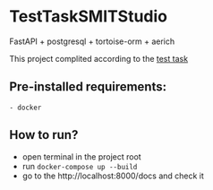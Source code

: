 # TestTaskSMITStudio
FastAPI + postgresql + tortoise-orm + aerich

This project complited according to the [test task](https://docs.google.com/document/d/1ET0V9ZsLNsdwkaZQ-M3nC6Kkvx2KS75UUROg3kc68UA/edit)

## Pre-installed requirements:
    - docker

## How to run?
  - open terminal in the project root
  - run ```docker-compose up --build```
  - go to the http://localhost:8000/docs and check it

